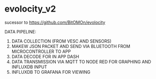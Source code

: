 # evolocity_v2
sucessor to https://github.com/BitOMOn/evolocity

DATA PIPELINE:
1. DATA COLLECTION (FROM VESC AND SENSORS)
2. MAKEW JSON PACKET AND SEND VIA BLUETOOTH FROM MICROCONTROLLER TO APP
3. DATA DECODE FOR IN APP DASH
4. DATA TRANSMISSION VIA MQTT TO NODE RED FOR GRAPHING AND INFLUXDB INPUT
5. INFLUXDB TO GRAFANA FOR VIEWING
